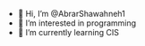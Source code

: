 - 👋 Hi, I’m @AbrarShawahneh1
- 👀 I’m interested in programming
- 🌱 I’m currently learning CIS


<!---
AbrarShawahneh1/AbrarShawahneh1 is a ✨ special ✨ repository because its `README.md` (this file) appears on your GitHub profile.
You can click the Preview link to take a look at your changes.
--->
